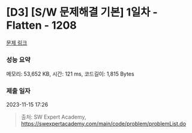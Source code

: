 # [D3] [S/W 문제해결 기본] 1일차 - Flatten - 1208 

[문제 링크](https://swexpertacademy.com/main/code/problem/problemDetail.do?contestProbId=AV139KOaABgCFAYh) 

### 성능 요약

메모리: 53,652 KB, 시간: 121 ms, 코드길이: 1,815 Bytes

### 제출 일자

2023-11-15 17:26



> 출처: SW Expert Academy, https://swexpertacademy.com/main/code/problem/problemList.do